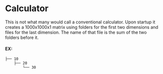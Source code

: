 # Calculator
This is not what many would call a conventional calculator. Upon startup it creates a 1000x1000x1 matrix using folders for the first two dimensions
and files for the last dimension. The name of that file is the sum of the two folders before it.
#### EX:
    ├── 10                    
        ├── 20
            └── 30
